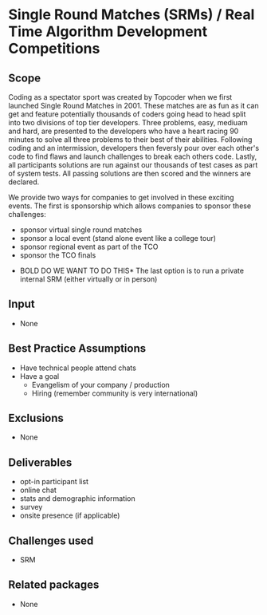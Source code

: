 # Single Round Matches (SRMs) / Real Time Algorithm Development Competitions
## Scope

Coding as a spectator sport was created by Topcoder when we first launched Single Round Matches in 2001. These matches are as fun as it can get and feature potentially thousands of coders going head to head split into two divisions of top tier developers.  Three problems, easy, mediuam and hard, are presented to the developers who have a heart racing 90 minutes to solve all three problems to their best of their abilities.  Following coding and an intermission, developers then feversly pour over each other's code to find flaws and launch challenges to break each others code.  Lastly, all participants solutions are run against our thousands of test cases as part of system tests.  All passing solutions are then scored and the winners are declared.

We provide two ways for companies to get involved in these exciting events.  The first is sponsorship which allows companies to sponsor these challenges:
- sponsor virtual single round matches
- sponsor a local event (stand alone event like a college tour)
- sponsor regional event as part of the TCO
- sponsor the TCO finals

* BOLD DO WE WANT TO DO THIS*
The last option is to run a private internal SRM (either virtually or in person)

## Input
- None

## Best Practice Assumptions
- Have technical people attend chats
- Have a goal
  - Evangelism of your company / production
  - Hiring (remember community is very international)

## Exclusions
- None

## Deliverables
- opt-in participant list
- online chat
- stats and demographic information
- survey
- onsite presence (if applicable)

## Challenges used
- SRM

## Related packages
- None
